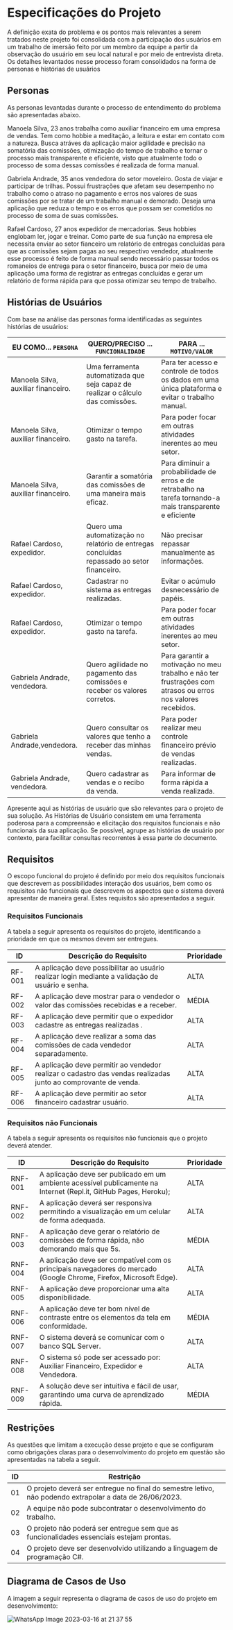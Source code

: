 # Especificações do Projeto

A definição exata do problema e os pontos mais relevantes a serem tratados neste projeto foi consolidada com a participação dos usuários em um trabalho de imersão feito por um membro da equipe a partir da observação do usuário em seu local natural e por meio de entrevista direta. Os detalhes levantados nesse processo foram consolidados na forma de personas e histórias de usuários

## Personas

As personas levantadas durante o processo de entendimento do problema são apresentadas abaixo.

Manoela Silva, 23 anos trabalha como auxiliar financeiro em uma empresa de vendas. Tem como hobbie a meditação, a leitura e estar em contato com a natureza. Busca atráves da aplicação maior agilidade e precisão na somatória das comissões, otimização do tempo de trabalho e tornar o processo mais transparente e eficiente, visto que atualmente todo o processo de soma dessas comissões é realizada de forma manual.

Gabriela Andrade, 35 anos vendedora do setor moveleiro. Gosta de viajar e participar de trilhas. Possui frustrações que afetam seu desempenho no trabalho como o atraso no pagamento e erros nos valores de suas comissões por se tratar de um trabalho manual e demorado. Deseja uma aplicação que reduza o tempo e os erros que possam ser cometidos no processo de soma de suas comissões. 

Rafael Cardoso, 27 anos expedidor de mercadorias. Seus hobbies englobam ler, jogar e treinar. Como parte de sua função na empresa ele necessita enviar ao setor fianceiro um relatório de entregas concluídas para que as comissões sejam pagas ao seu respectivo vendedor, atualmente esse processo é feito de forma manual sendo necessário passar todos os romaneios de entrega para o setor financeiro, busca por meio de uma aplicação uma forma de registrar as entregas concluídas e gerar um relatório de forma rápida para que possa otimizar seu tempo de trabalho. 

## Histórias de Usuários

Com base na análise das personas forma identificadas as seguintes histórias de usuários:

|EU COMO... `PERSONA`| QUERO/PRECISO ... `FUNCIONALIDADE` |PARA ... `MOTIVO/VALOR`                 |
|--------------------|------------------------------------|----------------------------------------|
|Manoela Silva, auxiliar financeiro.  | Uma ferramenta automatizada que seja capaz de realizar o cálculo das comissões.           | Para ter acesso e controle de todos os dados em uma única plataforma e evitar o trabalho manual.               |
|Manoela Silva, auxiliar financeiro.       | Otimizar o tempo gasto na  tarefa.                 | Para poder focar em outras atividades inerentes ao meu setor. |
|Manoela Silva, auxiliar financeiro.  | Garantir a somatória das comissões de uma maneira mais eficaz.           | Para diminuir a probabilidade de erros e de retrabalho na tarefa tornando-a mais transparente e eficiente               |
|Rafael Cardoso, expedidor.  | Quero uma automatização no relatório de entregas concluídas repassado ao setor financeiro.           | Não precisar repassar manualmente as informações.              |
|Rafael Cardoso, expedidor.  | Cadastrar no sistema as entregas realizadas.           | Evitar o acúmulo desnecessário de papéis.               |
|Rafael Cardoso, expedidor.  | Otimizar o tempo gasto na  tarefa.           | Para poder focar em outras atividades inerentes ao meu setor.               |
|Gabriela Andrade, vendedora. | Quero agilidade no pagamento das comissões e receber os valores corretos.           | Para garantir a motivação no meu trabalho e não ter frustrações com atrasos ou erros nos valores recebidos.               |
|Gabriela Andrade,vendedora.  | Quero consultar os valores que tenho a receber das minhas vendas.           | Para poder realizar meu controle financeiro prévio de vendas realizadas.              |
|Gabriela Andrade, vendedora.  | Quero cadastrar as vendas e o recibo da venda.          | Para informar de forma rápida a venda realizada.               |

Apresente aqui as histórias de usuário que são relevantes para o projeto de sua solução. As Histórias de Usuário consistem em uma ferramenta poderosa para a compreensão e elicitação dos requisitos funcionais e não funcionais da sua aplicação. Se possível, agrupe as histórias de usuário por contexto, para facilitar consultas recorrentes à essa parte do documento.

## Requisitos

O escopo funcional do projeto é definido por meio dos requisitos funcionais que descrevem as possibilidades interação dos usuários, bem como os requisitos não funcionais que descrevem os aspectos que o sistema deverá apresentar de maneira geral. Estes requisitos são apresentados a seguir.

### Requisitos Funcionais

A tabela a seguir apresenta os requisitos do projeto, identificando a prioridade em que os mesmos devem ser entregues.

|ID    | Descrição do Requisito  | Prioridade |
|------|-----------------------------------------|----|
|RF-001| A aplicação deve possibilitar ao usuário realizar login mediante a validação de usuário e senha. | ALTA | 
|RF-002| A aplicação deve mostrar para o vendedor o valor das comissões recebidas e a receber.  | MÉDIA |
|RF-003| A aplicação deve permitir  que o expedidor cadastre  as entregas realizadas . | ALTA |
|RF-004| A aplicação deve realizar a soma das comissões de cada vendedor separadamente.  | ALTA |
|RF-005| A aplicação deve permitir ao vendedor realizar o cadastro das vendas realizadas junto ao comprovante de venda. | ALTA |
|RF-006| A aplicação deve permitir ao setor financeiro cadastrar usuário. | ALTA |

### Requisitos não Funcionais

A tabela a seguir apresenta os requisitos não funcionais que o projeto deverá atender.

|ID          | Descrição do Requisito  |Prioridade |
|------------|-------------------------|----|
|RNF-001| A aplicação deve ser publicado em um ambiente acessível publicamente na Internet (Repl.it, GitHub Pages, Heroku);  | ALTA | 
|RNF-002| A aplicação deverá ser responsiva permitindo a visualização em um celular de forma adequada. |  ALTA | 
|RNF-003| A aplicação deve gerar o relatório de comissões de forma rápida, não demorando mais que 5s. | MÉDIA | 
|RNF-004| A aplicação deve ser compatível com os principais navegadores do mercado (Google Chrome, Firefox, Microsoft Edge). | ALTA | 
|RNF-005| A aplicação deve proporcionar uma alta disponibilidade.  | ALTA | 
|RNF-006| A aplicação  deve ter bom nível de contraste entre os elementos da tela em conformidade. | MÉDIA | 
|RNF-007| O sistema deverá se comunicar com o banco SQL Server. | ALTA | 
|RNF-008| O sistema só pode ser acessado por: Auxiliar Financeiro, Expedidor e Vendedora. | ALTA | 
|RNF-009| A solução deve ser intuitiva e fácil de usar, garantindo uma curva de aprendizado rápida. | MÉDIA | 

## Restrições

As questões que limitam a execução desse projeto e que se configuram como obrigações claras para o desenvolvimento do projeto em questão são apresentadas na tabela a seguir.

|ID| Restrição                                             |
|--|-------------------------------------------------------|
|01| O projeto deverá ser entregue no final do semestre letivo, não podendo extrapolar a data de 26/06/2023. |
|02| A equipe não pode subcontratar o desenvolvimento do trabalho.       |
|03| O projeto não poderá ser entregue sem que as funcionalidades essenciais estejam prontas. |
|04| O projeto deve ser desenvolvido utilizando a linguagem de programação C#. |

## Diagrama de Casos de Uso

A imagem a seguir representa o diagrama de casos de uso do projeto em desenvolvimento:

![WhatsApp Image 2023-03-16 at 21 37 55](https://user-images.githubusercontent.com/89876269/226137909-dfc7fd49-3947-48ad-b20e-bf3dd4b44483.jpeg)

